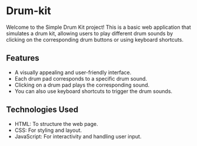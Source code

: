 # Drum-kit
Welcome to the Simple Drum Kit project! This is a basic web application that simulates a drum kit, allowing users to play different drum sounds by clicking on the corresponding drum buttons or using keyboard shortcuts.
## Features

- A visually appealing and user-friendly interface.
- Each drum pad corresponds to a specific drum sound.
- Clicking on a drum pad plays the corresponding sound.
- You can also use keyboard shortcuts to trigger the drum sounds.

## Technologies Used

- HTML: To structure the web page.
- CSS: For styling and layout.
- JavaScript: For interactivity and handling user input.
  
